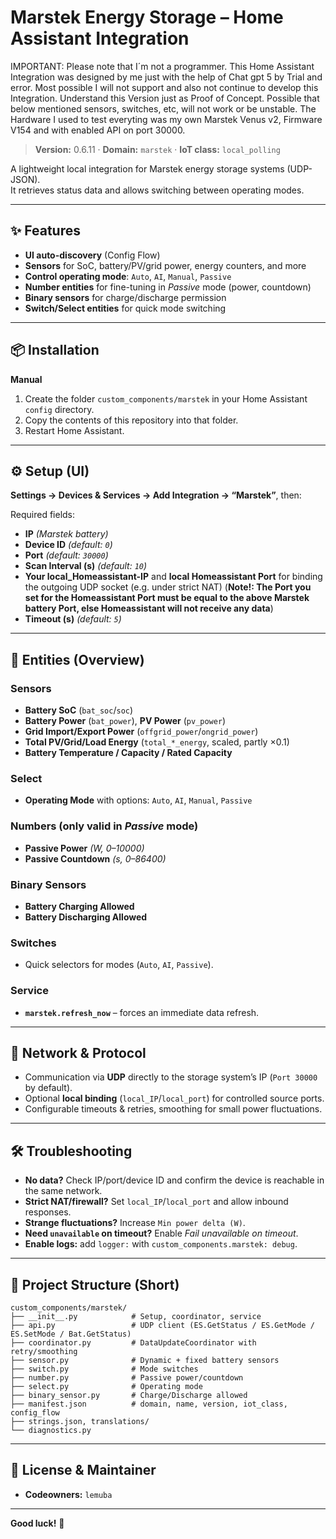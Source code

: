 # Marstek Energy Storage – Home Assistant Integration

IMPORTANT: Please note that I´m not a programmer. This Home Assistant Integration was designed by me just with the help of Chat gpt 5 by Trial and error. Most possible I will not support and also not continue to develop this Integration. Understand this Version just as Proof of Concept. Possible that below mentioned sensors, switches, etc,  will not work or be unstable. The Hardware I used to test everyting was my own Marstek Venus v2, Firmware V154 and with enabled API on port 30000.

> **Version:** 0.6.11 · **Domain:** `marstek` · **IoT class:** `local_polling`

A lightweight local integration for Marstek energy storage systems (UDP-JSON).  
It retrieves status data and allows switching between operating modes.

---

## ✨ Features
- **UI auto-discovery** (Config Flow)
- **Sensors** for SoC, battery/PV/grid power, energy counters, and more
- **Control operating mode**: `Auto`, `AI`, `Manual`, `Passive`
- **Number entities** for fine-tuning in *Passive* mode (power, countdown)
- **Binary sensors** for charge/discharge permission
- **Switch/Select entities** for quick mode switching

---

## 📦 Installation

**Manual**
1. Create the folder `custom_components/marstek` in your Home Assistant `config` directory.  
2. Copy the contents of this repository into that folder.  
3. Restart Home Assistant.  

---

## ⚙️ Setup (UI)
**Settings → Devices & Services → Add Integration → “Marstek”**, then:

Required fields:
- **IP** *(Marstek battery)*  
- **Device ID** *(default: `0`)*  
- **Port** *(default: `30000`)*  
- **Scan Interval (s)** *(default: `10`)*  
- **Your local_Homeassistant-IP** and **local Homeassistant Port** for binding the outgoing UDP socket (e.g. under strict NAT)
  (**Note!: The Port you set for the Homeassistant Port must be equal to the above Marstek battery Port, else Homeassistant will not receive any data**) 
- **Timeout (s)** *(default: `5`)*  

---

## 🧩 Entities (Overview)

### Sensors
- **Battery SoC** (`bat_soc`/`soc`)  
- **Battery Power** (`bat_power`), **PV Power** (`pv_power`)  
- **Grid Import/Export Power** (`offgrid_power`/`ongrid_power`)  
- **Total PV/Grid/Load Energy** (`total_*_energy`, scaled, partly ×0.1)  
- **Battery Temperature / Capacity / Rated Capacity**

### Select
- **Operating Mode** with options: `Auto`, `AI`, `Manual`, `Passive`

### Numbers (only valid in *Passive* mode)
- **Passive Power** *(W, 0–10000)*  
- **Passive Countdown** *(s, 0–86400)*  

### Binary Sensors
- **Battery Charging Allowed**  
- **Battery Discharging Allowed**

### Switches
- Quick selectors for modes (`Auto`, `AI`, `Passive`).  

### Service
- **`marstek.refresh_now`** – forces an immediate data refresh.  

---

## 🔌 Network & Protocol
- Communication via **UDP** directly to the storage system’s IP (`Port 30000` by default).  
- Optional **local binding** (`local_IP`/`local_port`) for controlled source ports.  
- Configurable timeouts & retries, smoothing for small power fluctuations.  

---

## 🛠 Troubleshooting
- **No data?** Check IP/port/device ID and confirm the device is reachable in the same network.  
- **Strict NAT/firewall?** Set `local_IP`/`local_port` and allow inbound responses.  
- **Strange fluctuations?** Increase `Min power delta (W)`.  
- **Need `unavailable` on timeout?** Enable *Fail unavailable on timeout*.  
- **Enable logs:** add `logger:` with `custom_components.marstek: debug`.  

---

## 📁 Project Structure (Short)
```
custom_components/marstek/
├── __init__.py            # Setup, coordinator, service
├── api.py                 # UDP client (ES.GetStatus / ES.GetMode / ES.SetMode / Bat.GetStatus)
├── coordinator.py         # DataUpdateCoordinator with retry/smoothing
├── sensor.py              # Dynamic + fixed battery sensors
├── switch.py              # Mode switches
├── number.py              # Passive power/countdown
├── select.py              # Operating mode
├── binary_sensor.py       # Charge/Discharge allowed
├── manifest.json          # domain, name, version, iot_class, config_flow
├── strings.json, translations/
└── diagnostics.py
```

---

## 📜 License & Maintainer
- **Codeowners:** `lemuba`

---

**Good luck!** 🚀  
